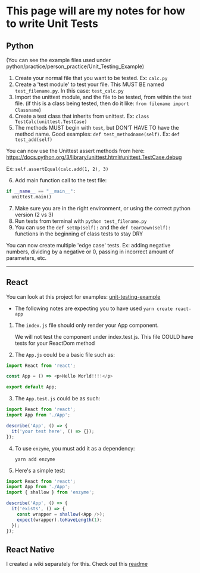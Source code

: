 # This page will are my notes for how to write Unit Tests

## Python

(You can see the example files used under python/practice/person_practice/Unit_Testing_Example)

1. Create your normal file that you want to be tested. Ex: `calc.py`
2. Create a 'test module' to test your file. This MUST BE named `test_filename.py`. In this case: `test_calc.py`
3. Import the unittest module, and the file to be tested, from within the test file.
(if this is a class being tested, then do it like: `from filename import Classname`)
4. Create a test class that inherits from unittest. Ex: `class TestCalc(unittest.TestCase)`
5. The methods MUST begin with `test`, but DON'T HAVE TO have the method name. Good examples: `def test_methodname(self)`. Ex: `def test_add(self)`

You can now use the Unittest assert methods from here:
https://docs.python.org/3/library/unittest.html#unittest.TestCase.debug

Ex: `self.assertEqual(calc.add(1, 2), 3)`

6. Add main function call to the test file:

```python
if __name__ == "__main__":
  unittest.main()
```

7. Make sure you are in the right environment, or using the correct python version (2 vs 3)
8. Run tests from terminal with `python test_filename.py`
9. You can use the `def setUp(self):` and the `def tearDown(self):` functions in the beginning of class tests to stay DRY

You can now create multiple 'edge case' tests. Ex: adding negative numbers, dividing by a negative or 0, passing in incorrect amount of parameters, etc.

-----------

## React

You can look at this project for examples: [unit-testing-example](../react/unit-testing-example)

- The following notes are expecting you to have used `yarn create react-app`

1. The `index.js` file should only render your App component.

   We will not test the component under index.test.js. This file COULD have tests for your ReactDom method

2. The `App.js` could be a basic file such as:

```js
import React from 'react';

const App = () => <p>Hello World!!!!</p>

export default App;
```

3. The `App.test.js` could be as such:

```js
import React from 'react';
import App from './App';

describe('App', () => {
  it('your test here', () => {});
});
```

4. To use `enzyme`, you must add it as a dependency:

   `yarn add enzyme`

5. Here's a simple test:

```js
import React from 'react';
import App from './App';
import { shallow } from 'enzyme';

describe('App', () => {
  it('exists', () => {
    const wrapper = shallow(<App />);
    expect(wrapper).toHaveLength(1);
  });
});
```

## React Native

I created a wiki separately for this. Check out this [readme](./react-native-testing.md)
